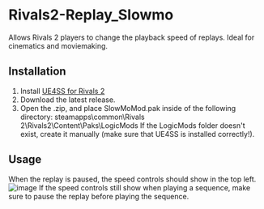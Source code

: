 # Rivals2-Replay_Slowmo
 Allows Rivals 2 players to change the playback speed of replays. Ideal for cinematics and moviemaking.

## Installation

1. Install [UE4SS for Rivals 2](https://gamebanana.com/tools/18505)
2. Download the latest release.
3. Open the .zip, and place SlowMoMod.pak inside of the following directory:
steamapps\common\Rivals 2\Rivals2\Content\Paks\LogicMods
If the LogicMods folder doesn't exist, create it manually (make sure that UE4SS is installed correctly!).

## Usage
When the replay is paused, the speed controls should show in the top left.
![image](https://github.com/user-attachments/assets/5a0ddef8-a617-4c86-8ce9-2714f306a6e3)
If the speed controls still show when playing a sequence, make sure to pause the replay before playing the sequence.

